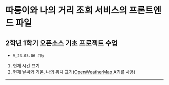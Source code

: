 # 따릉이와 나의 거리 조회 서비스의 프론트엔드 파일
## 2학년 1학기 오픈소스 기초 프로젝트 수업

- ```V_23.05.06 기능``` <br>
1. 현재 시간 표기<br>
2. 현재 날씨와 기온, 나의 위치 표기([OpenWeatherMap ](https://openweathermap.org)API를 사용)<br>
***

